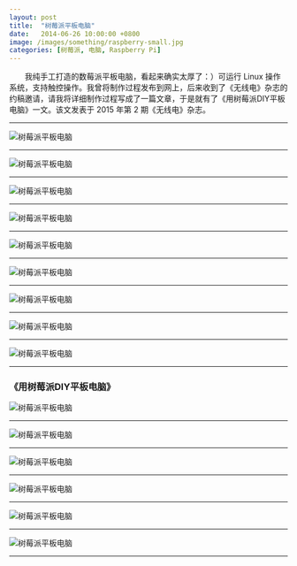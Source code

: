 ```yaml
---
layout: post
title:  "树莓派平板电脑"
date:   2014-06-26 10:00:00 +0800
image: /images/something/raspberry-small.jpg
categories: [树莓派, 电脑, Raspberry Pi]
---
```


　　我纯手工打造的数莓派平板电脑，看起来确实太厚了：）可运行 Linux 操作系统，支持触控操作。我曾将制作过程发布到网上，后来收到了《无线电》杂志的约稿邀请，请我将详细制作过程写成了一篇文章，于是就有了《用树莓派DIY平板电脑》一文。该文发表于 2015 年第 2 期《无线电》杂志。

------

![树莓派平板电脑]({{site.baseurl}}/images/something/raspberry-1.jpg)

------

![树莓派平板电脑]({{site.baseurl}}/images/something/raspberry-2.jpg)

------

![树莓派平板电脑]({{site.baseurl}}/images/something/raspberry-3.jpg)

------

![树莓派平板电脑]({{site.baseurl}}/images/something/raspberry-4.jpg)

------

![树莓派平板电脑]({{site.baseurl}}/images/something/raspberry-5.jpg)

------

![树莓派平板电脑]({{site.baseurl}}/images/something/raspberry-6.jpg)

------

![树莓派平板电脑]({{site.baseurl}}/images/something/raspberry-7.jpg)

------

![树莓派平板电脑]({{site.baseurl}}/images/something/raspberry-8.jpg)

------

![树莓派平板电脑]({{site.baseurl}}/images/something/raspberry-9.jpg)

------

<h3>《用树莓派DIY平板电脑》</h3>

![树莓派平板电脑]({{site.baseurl}}/images/something/用树莓派DIY平板电脑-0.jpg)

------

![树莓派平板电脑]({{site.baseurl}}/images/something/用树莓派DIY平板电脑-1.jpg)

------

![树莓派平板电脑]({{site.baseurl}}/images/something/用树莓派DIY平板电脑-2.jpg)

------

![树莓派平板电脑]({{site.baseurl}}/images/something/用树莓派DIY平板电脑-3.jpg)

------

![树莓派平板电脑]({{site.baseurl}}/images/something/用树莓派DIY平板电脑-4.jpg)

------

![树莓派平板电脑]({{site.baseurl}}/images/something/用树莓派DIY平板电脑-5.jpg)

------